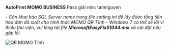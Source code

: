 **AutoPrint MOMO BUSINESS**
Pass giải nén: tamnguyen

_- Cần khai báo SQL Server name trong file setting.ini để  lấy được tổng tiền hóa đơn đã xuất cho hình thức MOMO QR Tĩnh_
_- Windows 7 có thể sẽ lỗi vì thiếu thư viện, vui lòng tải file **MicrosoftEasyFix51044.msi** và cài đặt nếu gặp lỗi_

![QR MOMO Tĩnh](https://github.com/chinhanh09/PRINT-MOMO-BUSINESS/assets/59678311/9a9d06e1-4d6f-4000-b09d-084c92f154d2)
